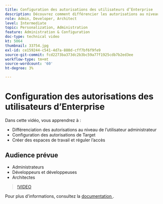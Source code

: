 ```yaml
---
title: Configuration des autorisations des utilisateurs d’Enterprise
description: Découvrez comment différencier les autorisations au niveau de l’utilisateur administrateur, configurer les autorisations Adobe Target, créer des espaces de travail et réguler l’accès.
role: Admin, Developer, Architect
level: Intermediate
topic: Personalization, Administration
feature: Administration & Configuration
doc-type: technical video
kt: 5064
thumbnail: 33754.jpg
exl-id: ce159244-c541-4d7a-880d-cff7bf6f9fe9
source-git-commit: fcd2273ba373dc2b3bc59a77f1925cdb7b2ed3ee
workflow-type: tm+mt
source-wordcount: '60'
ht-degree: 3%

---
```


# Configuration des autorisations des utilisateurs d’Enterprise

Dans cette vidéo, vous apprendrez à :

* Différenciation des autorisations au niveau de l’utilisateur administrateur
* Configuration des autorisations de Target
* Créer des espaces de travail et réguler l’accès

## Audience prévue

* Administrateurs
* Développeurs et développeuses
* Architectes

>[!VIDEO](https://video.tv.adobe.com/v/33754/?quality=12)

Pour plus d’informations, consultez la [ documentation ](https://experienceleague.adobe.com/docs/target/using/administer/administrating-target.html?lang=en).
